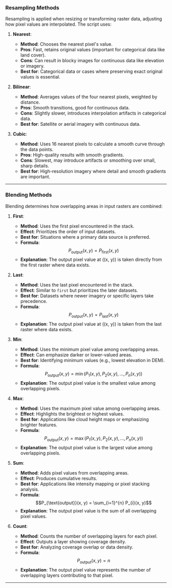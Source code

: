 ### **Resampling Methods**
Resampling is applied when resizing or transforming raster data, adjusting how pixel values are interpolated. The script uses:

1. **Nearest**:
   - **Method**: Chooses the nearest pixel's value.
   - **Pros**: Fast, retains original values (important for categorical data like land cover).
   - **Cons**: Can result in blocky images for continuous data like elevation or imagery.
   - **Best for**: Categorical data or cases where preserving exact original values is essential.

2. **Bilinear**:
   - **Method**: Averages values of the four nearest pixels, weighted by distance.
   - **Pros**: Smooth transitions, good for continuous data.
   - **Cons**: Slightly slower, introduces interpolation artifacts in categorical data.
   - **Best for**: Satellite or aerial imagery with continuous data.

3. **Cubic**:
   - **Method**: Uses 16 nearest pixels to calculate a smooth curve through the data points.
   - **Pros**: High-quality results with smooth gradients.
   - **Cons**: Slowest, may introduce artifacts or smoothing over small, sharp details.
   - **Best for**: High-resolution imagery where detail and smooth gradients are important.

---

### **Blending Methods**
Blending determines how overlapping areas in input rasters are combined:

1. **First**:
   - **Method**: Uses the first pixel encountered in the stack.
   - **Effect**: Prioritizes the order of input datasets.
   - **Best for**: Situations where a primary data source is preferred.
   - **Formula**: 
     $$P_{\text{output}}(x, y) = P_{\text{first}}(x, y)$$
   - **Explanation**: The output pixel value at \((x, y)\) is taken directly from the first raster where data exists.

2. **Last**:
   - **Method**: Uses the last pixel encountered in the stack.
   - **Effect**: Similar to `first` but prioritizes the later datasets.
   - **Best for**: Datasets where newer imagery or specific layers take precedence.
   - **Formula**: 
     $$P_{\text{output}}(x, y) = P_{\text{last}}(x, y)$$
   - **Explanation**: The output pixel value at \((x, y)\) is taken from the last raster where data exists.

3. **Min**:
   - **Method**: Uses the minimum pixel value among overlapping areas.
   - **Effect**: Can emphasize darker or lower-valued areas.
   - **Best for**: Identifying minimum values (e.g., lowest elevation in DEM).
   - **Formula**:
     $$P_{\text{output}}(x, y) = \min(P_{1}(x, y), P_{2}(x, y), \dots, P_{n}(x, y))$$
   - **Explanation**: The output pixel value is the smallest value among overlapping pixels.

4. **Max**:
   - **Method**: Uses the maximum pixel value among overlapping areas.
   - **Effect**: Highlights the brightest or highest values.
   - **Best for**: Applications like cloud height maps or emphasizing brighter features.
   - **Formula**:
     $$P_{\text{output}}(x, y) = \max(P_{1}(x, y), P_{2}(x, y), \dots, P_{n}(x, y))$$
   - **Explanation**: The output pixel value is the largest value among overlapping pixels.

5. **Sum**:
   - **Method**: Adds pixel values from overlapping areas.
   - **Effect**: Produces cumulative results.
   - **Best for**: Applications like intensity mapping or pixel stacking analysis.
   - **Formula**:
     $$P_{\text{output}}(x, y) = \sum_{i=1}^{n} P_{i}(x, y)$$
   - **Explanation**: The output pixel value is the sum of all overlapping pixel values.

6. **Count**:
   - **Method**: Counts the number of overlapping layers for each pixel.
   - **Effect**: Outputs a layer showing coverage density.
   - **Best for**: Analyzing coverage overlap or data density.
   - **Formula**:
     $$P_{\text{output}}(x, y) = n$$
   - **Explanation**: The output pixel value represents the number of overlapping layers contributing to that pixel.

---
